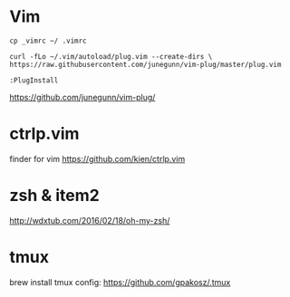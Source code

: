# Vim

`cp _vimrc ~/ .vimrc`

`curl -fLo ~/.vim/autoload/plug.vim --create-dirs \
    https://raw.githubusercontent.com/junegunn/vim-plug/master/plug.vim`

`:PlugInstall`

https://github.com/junegunn/vim-plug/

# ctrlp.vim
finder for vim
https://github.com/kien/ctrlp.vim

# zsh & item2
http://wdxtub.com/2016/02/18/oh-my-zsh/


# tmux
brew install tmux
config: https://github.com/gpakosz/.tmux
